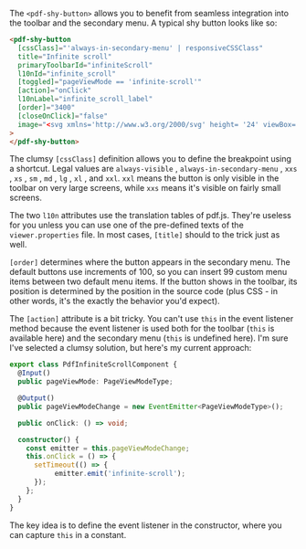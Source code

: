 The `<pdf-shy-button>` allows you to benefit from seamless integration into the toolbar and the secondary menu. A typical shy button
looks like so:
```html
<pdf-shy-button
  [cssClass]="'always-in-secondary-menu' | responsiveCSSClass"
  title="Infinite scroll"
  primaryToolbarId="infiniteScroll"
  l10nId="infinite_scroll"
  [toggled]="pageViewMode == 'infinite-scroll'"
  [action]="onClick"
  l10nLabel="infinite_scroll_label"
  [order]="3400"
  [closeOnClick]="false"
  image="<svg xmlns='http://www.w3.org/2000/svg' height= '24' viewBox= '0 -960 960 960' width='24'><path d= 'M212-260q-90 0-151-65.5T0-482q0-90 61.5-154T212-700q36 0 69.5 12t59.5 37l93 90-42 42-89-87q-18-18-41.5-26t-49.5-8q-64 0-108 46.5T60-482q0 66 43.5 114T212-320q25 0 48.5-8t42.5-25l316-298q26-25 59.5-37t68.5-12q90 0 151.5 64T960-482q0 91-61.5 156.5T747-260q-35 0-69-11.5T619-308l-91-90 42-42 87 87q17 17 41 25t49 8q65 0 109-48t44-114q0-65-44.5-111.5T747-640q-25 0-48.5 9T657-605L341-307q-26 24-60 35.5T212-260Z '/></svg>"
>
</pdf-shy-button>
```

The clumsy `[cssClass]` definition allows you to define the breakpoint using a shortcut. Legal values are `always-visible` , `always-in-secondary-menu` , `xxs` , `xs` , `sm` , `md` , `lg` , `xl` , and `xxl`. `xxl` means the button is only visible in the toolbar on very large screens, while `xxs` means it's visible on fairly small screens.

The two `l10n` attributes use the translation tables of pdf.js. They're useless for you unless you can use one of the
pre-defined texts of the `viewer.properties` file. In most cases, `[title]` should to the trick just as well.

`[order]` determines where the button appears in the secondary menu. The default buttons use increments of 100, so you can insert 99 custom menu items between two default menu items. If the button shows in the toolbar, its position is determined by the position in the source code (plus CSS - in other words, it's the exactly the behavior you'd expect).

The `[action]` attribute is a bit tricky. You can't use `this` in the event listener method because the event listener is used both for the toolbar (`this` is available here) and the secondary menu (`this` is undefined here). I'm sure I've selected a clumsy solution, but here's my current approach:

```ts
export class PdfInfiniteScrollComponent {
  @Input() 
  public pageViewMode: PageViewModeType;

  @Output()
  public pageViewModeChange = new EventEmitter<PageViewModeType>();

  public onClick: () => void;

  constructor() {
    const emitter = this.pageViewModeChange;
    this.onClick = () => {
      setTimeout(() => {
           emitter.emit('infinite-scroll');
      });
    };
  }
}
```
The key idea is to define the event listener in the constructor, where you can capture `this` in a constant.
